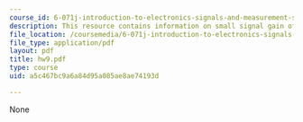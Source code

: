 ```yaml
---
course_id: 6-071j-introduction-to-electronics-signals-and-measurement-spring-2006
description: This resource contains information on small signal gain of circuits.
file_location: /coursemedia/6-071j-introduction-to-electronics-signals-and-measurement-spring-2006/a5c467bc9a6a84d95a085ae8ae74193d_hw9.pdf
file_type: application/pdf
layout: pdf
title: hw9.pdf
type: course
uid: a5c467bc9a6a84d95a085ae8ae74193d

---
```

None